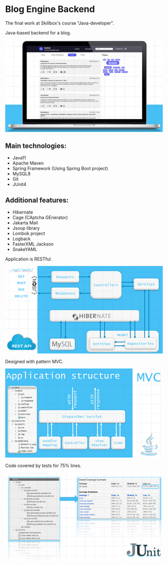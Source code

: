 # Blog Engine Backend

The final work at Skillbох's course "Java-developer".

Java-based backend for a blog.

![Изображение фронтэнда](images/FrontEnd.png)

## Main technologies:
* Java11
* Apache Maven
* Spring Framework (Using Spring Boot project)
* MySQL8
* Git
* JUnit4

## Additional features:
* Hibernate
* Cage (CAptcha GEnerator)
* Jakarta Mail
* Jsoup library
* Lombok project
* Logback
* FasterXML Jackson
* SnakeYAML

Application is RESTful.

![Схема REST](images/Rest.png)


Designed with pattern MVC.

![Схема MVC](images/MVC.png)


Code covered by tests for 75% lines.

![Скрин JUnit](images/Junit.png)

